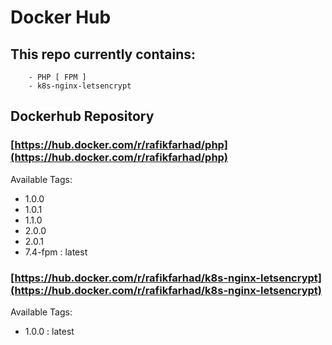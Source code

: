 # Docker Hub

## This repo currently contains: 
        - PHP [ FPM ]
        - k8s-nginx-letsencrypt

## Dockerhub Repository

### [https://hub.docker.com/r/rafikfarhad/php](https://hub.docker.com/r/rafikfarhad/php)
Available Tags: 
- 1.0.0
- 1.0.1
- 1.1.0
- 2.0.0
- 2.0.1
- 7.4-fpm : latest

### [https://hub.docker.com/r/rafikfarhad/k8s-nginx-letsencrypt](https://hub.docker.com/r/rafikfarhad/k8s-nginx-letsencrypt)
Available Tags: 
- 1.0.0 : latest
